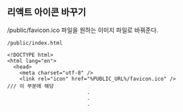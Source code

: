 ## 리액트 아이콘 바꾸기

/public/favicon.ico 파일을 원하는 이미지 파일로 바꿔준다.

```
/public/index.html

<!DOCTYPE html>
<html lang="en">
  <head>
    <meta charset="utf-8" />
    <link rel="icon" href="%PUBLIC_URL%/favicon.ico" />                     /// 이 부분에 해당
                          .
                          .
                          .
  
```
